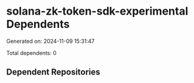 # solana-zk-token-sdk-experimental Dependents

Generated on: 2024-11-09 15:31:47

Total dependents: 0

## Dependent Repositories

